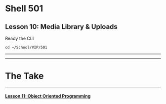 # Shell 501
## Lesson 10: Media Library & Uploads

Ready the CLI

`cd ~/School/VIP/501`

___


___

# The Take

___

#### [Lesson 11: Object Oriented Programming](https://github.com/inkVerb/vip/blob/master/501-shell/Lesson-11.md)

